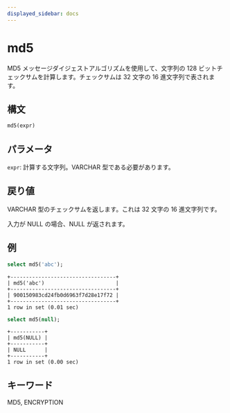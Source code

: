 ```yaml
---
displayed_sidebar: docs
---
```


# md5

MD5 メッセージダイジェストアルゴリズムを使用して、文字列の 128 ビットチェックサムを計算します。チェックサムは 32 文字の 16 進文字列で表されます。

## 構文

```sql
md5(expr)
```

## パラメータ

`expr`: 計算する文字列。VARCHAR 型である必要があります。

## 戻り値

VARCHAR 型のチェックサムを返します。これは 32 文字の 16 進文字列です。

入力が NULL の場合、NULL が返されます。

## 例

```sql
select md5('abc');
```

```plaintext
+----------------------------------+
| md5('abc')                       |
+----------------------------------+
| 900150983cd24fb0d6963f7d28e17f72 |
+----------------------------------+
1 row in set (0.01 sec)
```

```sql
select md5(null);
```

```plaintext
+-----------+
| md5(NULL) |
+-----------+
| NULL      |
+-----------+
1 row in set (0.00 sec)
```

## キーワード

MD5, ENCRYPTION